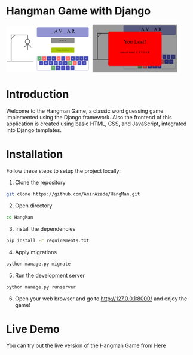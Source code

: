 # Hangman Game with Django
<p float="center">
  <img src="images/pic1.png" alt="Game Start" width="45%" />
  <img src="images/pic2.png" alt="Correct Guess" width="45%" />
</p>

# Introduction
Welcome to the Hangman Game, a classic word guessing game implemented using the Django framework. Also the frontend of this application is created using basic HTML, CSS, and JavaScript, integrated into Django templates.

# Installation
Follow these steps to setup the project locally:

1. Clone the repository
```bash
git clone https://github.com/AmirAzade/HangMan.git
```
2. Open directory
```bash
cd HangMan
```
3. Install the dependencies
```bash
pip install -r requirements.txt
```
4. Apply migrations
```bash
python manage.py migrate
```
5. Run the development server
```bash
python manage.py runserver
```
6. Open your web browser and go to http://127.0.0.1:8000/ and enjoy the game!

# Live Demo
You can try out the live version of the Hangman Game from <a href = "https://amirazade.ir/hangman">Here </a>
